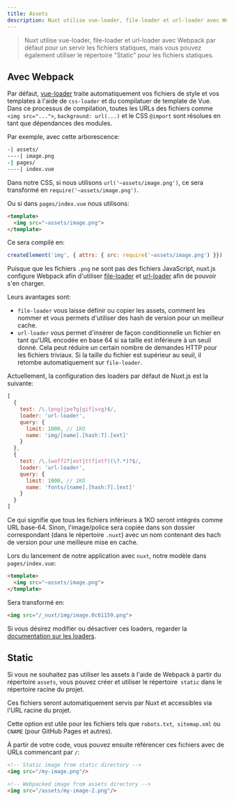 ```yaml
---
title: Assets
description: Nuxt utilise vue-loader, file-loader et url-loader avec Webpack par défaut pour un servir les fichiers statiques, mais vous pouvez également utiliser le répertoire "Static" pour les fichiers statiques.
---
```


> Nuxt utilise vue-loader, file-loader et url-loader avec Webpack par défaut pour un servir les fichiers statiques, mais vous pouvez également utiliser le répertoire "Static" pour les fichiers statiques.

## Avec Webpack

Par défaut, [vue-loader](http://vue-loader.vuejs.org/en/) traite automatiquement vos fichiers de style et vos templates à l'aide de `css-loader` et du compilatuer de template de Vue. Dans ce processus de compilation, toutes les URLs des fichiers comme `<img src="...">`, `background: url(...)` et le CSS `@import` sont résolues en tant que dépendances des modules.

Par exemple, avec cette arborescence:

```bash
-| assets/
----| image.png
-| pages/
----| index.vue
```

Dans notre CSS, si nous utilisons `url('~assets/image.png')`, ce sera transformé en `require('~assets/image.png')`.

Ou si dans `pages/index.vue` nous utilisons:
```html
<template>
  <img src="~assets/image.png">
</template>
```

Ce sera compilé en:

```js
createElement('img', { attrs: { src: require('~assets/image.png') }})
```

Puisque que les fichiers `.png` ne sont pas des fichiers JavaScript, nuxt.js configure Webpack afin d'utiliser [file-loader](https://github.com/webpack/file-loader) et [url-loader](https://github.com/webpack/url-loader) afin de pouvoir s'en charger.

Leurs avantages sont:
- `file-loader` vous laisse définir ou copier les assets, comment les nommer et vous permets d'utiliser des hash de version pour un meilleur cache.
- `url-loader` vous permet d'insérer de façon conditionnelle un fichier en tant qu'URL encodée en base 64 si sa taille est inférieure à un seuil donné. Cela peut réduire un certain nombre de demandes HTTP pour les fichiers triviaux. Si la taille du fichier est supérieur au seuil, il retombe automatiquement sur `file-loader`.

Actuellement, la configuration des loaders par défaut de Nuxt.js est la suivante:

```js
[
  {
    test: /\.(png|jpe?g|gif|svg)$/,
    loader: 'url-loader',
    query: {
      limit: 1000, // 1KO
      name: 'img/[name].[hash:7].[ext]'
    }
  },
  {
    test: /\.(woff2?|eot|ttf|otf)(\?.*)?$/,
    loader: 'url-loader',
    query: {
      limit: 1000, // 1KO
      name: 'fonts/[name].[hash:7].[ext]'
    }
  }
]
```

Ce qui signifie que tous les fichiers inférieurs à 1KO seront intégrés comme URL base-64. Sinon, l'image/police sera copiée dans son dossier correspondant (dans le répertoire `.nuxt`) avec un nom contenant des hach de version pour une meilleure mise en cache.

Lors du lancement de notre application avec `nuxt`, notre modèle dans` pages/index.vue`:

```html
<template>
  <img src="~assets/image.png">
</template>
```

Sera transformé en:
```html
<img src="/_nuxt/img/image.0c61159.png">
```

Si vous désirez modifier ou désactiver ces loaders, regarder la [documentation sur les loaders](/api/configuration-build#loaders).

## Static

Si vous ne souhaitez pas utiliser les assets à l'aide de Webpack à partir du répertoire `assets`, vous pouvez créer et utiliser le répertoire` static` dans le répertoire racine du projet.

Ces fichiers seront automatiquement servis par Nuxt et accessibles via l'URL racine du projet.

Cette option est utile pour les fichiers tels que `robots.txt`,` sitemap.xml` ou `CNAME` (pour GitHub Pages et autres).

À partir de votre code, vous pouvez ensuite référencer ces fichiers avec de URLs commencant par `/`:

```html
<!-- Static image from static directory -->
<img src="/my-image.png"/>

<!-- Webpacked image from assets directory -->
<img src="/assets/my-image-2.png"/>
```
